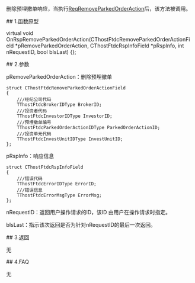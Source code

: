 <p>删除预埋撤单响应，当执行<a href="../../CTHOSTFTDCTRADERSPI/REQREMOVEPARKEDORDERACTION/">ReqRemoveParkedOrderAction</a>后，该方法被调用。</p>
<span class="anchor" id="6cdf17fe-1d0d-417e-8300-2f61a0adfd88"></span>
## 1.函数原型
<p>virtual void OnRspRemoveParkedOrderAction(CThostFtdcRemoveParkedOrderActionField *pRemoveParkedOrderAction, CThostFtdcRspInfoField *pRspInfo, int nRequestID, bool bIsLast) {};</p>
<span class="anchor" id="3b009830-6080-4047-a39b-af25b26e6579"></span>
## 2.参数
<p>pRemoveParkedOrderAction：删除预埋撤单</p>
<pre><code>struct CThostFtdcRemoveParkedOrderActionField
{
    ///经纪公司代码
    TThostFtdcBrokerIDType BrokerID;
    ///投资者代码
    TThostFtdcInvestorIDType InvestorID;
    ///预埋撤单编号
    TThostFtdcParkedOrderActionIDType ParkedOrderActionID;
    ///投资单元代码
    TThostFtdcInvestUnitIDType InvestUnitID;
};
</code></pre>
<p>pRspInfo：响应信息</p>
<pre><code>struct CThostFtdcRspInfoField
{
    ///错误代码
    TThostFtdcErrorIDType ErrorID;
    ///错误信息
    TThostFtdcErrorMsgType ErrorMsg;
};
</code></pre>
<p>nRequestID：返回用户操作请求的ID，该ID 由用户在操作请求时指定。</p>
<p>bIsLast：指示该次返回是否为针对nRequestID的最后一次返回。</p>
<span class="anchor" id="467375a7-5588-46c9-9f69-8bec84110deb"></span>
## 3.返回
<p>无</p>
<span class="anchor" id="1e16c050-fb98-44a5-9ef5-e514fbb82182"></span>
## 4.FAQ
<p>无</p>

